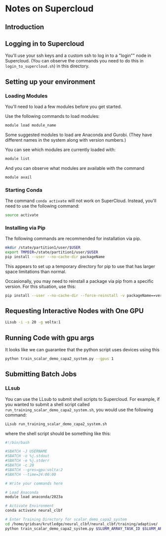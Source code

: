# Notes on Supercloud

## Introduction

## Logging in to Supercloud
You'll use your ssh keys and a custom ssh to log in to a "login"" node in Supercloud.
(You can observe the commands you need to do this in `login_to_supercloud.sh`) in this directory.

## Setting up your environment

### Loading Modules
You'll need to load a few modules before you get started.

Use the following commands to load modules:
```bash
module load module_name
```
Some suggested modules to load are Anaconda and Gurobi.
(They have different names in the system along with version numbers.)

You can see which modules are currently loaded with:
```bash
module list
```

And you can observe what modules are available with the command
```bash
module avail
```

### Starting Conda

The command `conda activate` will not work on SuperCloud. Instead, you'll need to use the following command:
```bash
source activate
```

### Installing via Pip

The following commands are recommended for installation via pip. 
```bash
mkdir /state/partition1/user/$USER
export TMPDIR=/state/partition1/user/$USER
pip install --user --no-cache-dir packageName
```

This appears to set up a temporary directory for pip to use that has larger space limitations than normal.

Occasionally, you may need to reinstall a package via pip from a specific version. For this situation, use this:
```bash
pip install --user --no-cache-dir --force-reinstall -v packageName==versionNumber
```

## Requesting Interactive Nodes with One GPU

```bash
LLsub -i -s 20 -g volta:1
```

## Running Code with gpu args

It looks like we can guarantee that the python script uses devices using this

```bash
python train_scalar_demo_capa2_system.py --gpus 1
```

## Submitting Batch Jobs

### LLsub

You can use the LLsub to submit shell scripts to Supercloud.
For example, if you wanted to submit a shell script called `run_training_scalar_demo_capa2_system.sh`, you would use the following command:
```bash
LLsub run_training_scalar_demo_capa2_system.sh
```

where the shell script should be something like this:
```bash
#!/bin/bash

#SBATCH -J USERNAME
#SBATCH -o %j.stdout
#SBATCH -e %j.stderr
#SBATCH -c 20
#SBATCH --gres=gpu:volta:2
#SBATCH --time=24:00:00

# Write your commands here

# Load Anaconda
module load anaconda/2023a

# Activate Environment
conda activate neural_clbf

# Enter Training Directory for scalar_demo_capa2_system
cd /home/gridsan/krutledge/neural_clbf/neural_clbf/training/adaptive/
python train_scalar_demo_capa2_system.py $SLURM_ARRAY_TASK_ID $SLURM_ARRAY_TASK_COUNT
```


